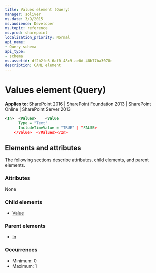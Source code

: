 ```yaml
---
title: Values element (Query)
manager: soliver
ms.date: 3/9/2015
ms.audience: Developer
ms.topic: reference
ms.prod: sharepoint
localization_priority: Normal
api_name:
- Query schema
api_type:
- schema
ms.assetid: df2b2fe3-6af0-48c9-ae0d-48b77ba3078c
description: CAML element
---
```


# Values element (Query)

**Applies to:** SharePoint 2016 | SharePoint Foundation 2013 | SharePoint Online | SharePoint Server 2013
  
```XML
<In>  <Values>    <Value
      Type = "Text"
      IncludeTimeValue = "TRUE" | "FALSE>
    </Value>  </Values></In>
```

## Elements and attributes

The following sections describe attributes, child elements, and parent elements.

### Attributes

None
   
### Child elements

- [Value](value-element-query.md)
   
### Parent elements

- [In](in-element-query.md)
   
### Occurrences

- Minimum: 0
- Maximum: 1  

<br/>
   


